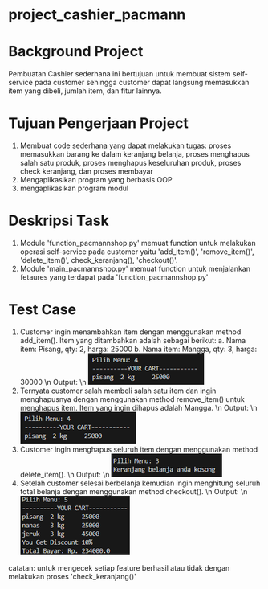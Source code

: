 # project_cashier_pacmann
#
# Background Project
Pembuatan Cashier sederhana ini bertujuan untuk membuat sistem self-service pada customer sehingga customer dapat langsung memasukkan item yang dibeli, jumlah item, dan fitur lainnya. 
#
# Tujuan Pengerjaan Project
1. Membuat code sederhana yang dapat melakukan tugas: proses memasukkan barang ke dalam keranjang belanja, proses menghapus salah satu produk, proses menghapus keseluruhan produk, proses check keranjang, dan proses membayar
2. Mengaplikasikan program yang berbasis OOP
3. mengaplikasikan program modul
# 
# Deskripsi Task
1. Module 'function_pacmannshop.py' memuat function untuk melakukan operasi self-service pada customer yaitu 'add_item()', 'remove_item()', 'delete_item()', check_keranjang(), 'checkout()'.
2. Module 'main_pacmannshop.py' memuat function untuk menjalankan fetaures yang terdapat pada 'function_pacmannshop.py'
#
# Test Case
1. Customer ingin menambahkan item dengan menggunakan method add_item().  Item yang ditambahkan adalah sebagai berikut:
a. Nama item: Pisang, qty: 2, harga: 25000
b. Nama item: Mangga, qty: 3, harga: 30000
\n Output:
\n ![image.png](https://github.com/srihayaati21/project_cashier_pacmann/blob/main/Screenshot%202023-07-08%20190612.png)
3. Ternyata customer salah membeli salah satu item dan ingin menghapusnya dengan menggunakan method remove_item() untuk menghapus item. Item yang ingin dihapus adalah Mangga.
\n Output:
\n ![image.png](https://github.com/srihayaati21/project_cashier_pacmann/blob/main/Screenshot%202023-07-08%20190612.png)
4. Customer ingin menghapus seluruh item dengan menggunakan method delete_item().
\n Output:
\n ![image.png](https://github.com/srihayaati21/project_cashier_pacmann/blob/main/Screenshot%202023-07-08%20190637.png)
5. Setelah customer selesai berbelanja kemudian ingin menghitung seluruh total belanja dengan menggunakan method checkout().
\n Output:
\n ![image.png](https://github.com/srihayaati21/project_cashier_pacmann/blob/main/Screenshot%202023-07-08%20190753.png)


catatan: untuk mengecek setiap feature berhasil atau tidak dengan melakukan proses 'check_keranjang()'

